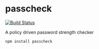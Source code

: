 # passcheck

[![Build Status](https://api.travis-ci.org/scniro/passcheck.svg)](https://travis-ci.org/scniro/passcheck)

A policy driven password strength checker

```
npm install passcheck
```